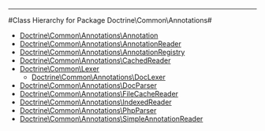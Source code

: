 - - -

#Class Hierarchy for Package Doctrine\Common\Annotations#<ul>
<li><a href="https://github.com/JeyDotC/Hirudo-docs/blob/master/doctrine/common/annotations/annotation.html">Doctrine\Common\Annotations\Annotation</a></li>
<li><a href="https://github.com/JeyDotC/Hirudo-docs/blob/master/doctrine/common/annotations/annotationreader.html">Doctrine\Common\Annotations\AnnotationReader</a></li>
<li><a href="https://github.com/JeyDotC/Hirudo-docs/blob/master/doctrine/common/annotations/annotationregistry.html">Doctrine\Common\Annotations\AnnotationRegistry</a></li>
<li><a href="https://github.com/JeyDotC/Hirudo-docs/blob/master/doctrine/common/annotations/cachedreader.html">Doctrine\Common\Annotations\CachedReader</a></li>
<li><a href="https://github.com/JeyDotC/Hirudo-docs/blob/master/doctrine/common/lexer.html">Doctrine\Common\Lexer</a><ul>
<li><a href="https://github.com/JeyDotC/Hirudo-docs/blob/master/doctrine/common/annotations/doclexer.html">Doctrine\Common\Annotations\DocLexer</a></li>
</ul>
</li>
<li><a href="https://github.com/JeyDotC/Hirudo-docs/blob/master/doctrine/common/annotations/docparser.html">Doctrine\Common\Annotations\DocParser</a></li>
<li><a href="https://github.com/JeyDotC/Hirudo-docs/blob/master/doctrine/common/annotations/filecachereader.html">Doctrine\Common\Annotations\FileCacheReader</a></li>
<li><a href="https://github.com/JeyDotC/Hirudo-docs/blob/master/doctrine/common/annotations/indexedreader.html">Doctrine\Common\Annotations\IndexedReader</a></li>
<li><a href="https://github.com/JeyDotC/Hirudo-docs/blob/master/doctrine/common/annotations/phpparser.html">Doctrine\Common\Annotations\PhpParser</a></li>
<li><a href="https://github.com/JeyDotC/Hirudo-docs/blob/master/doctrine/common/annotations/simpleannotationreader.html">Doctrine\Common\Annotations\SimpleAnnotationReader</a></li>
</ul>
